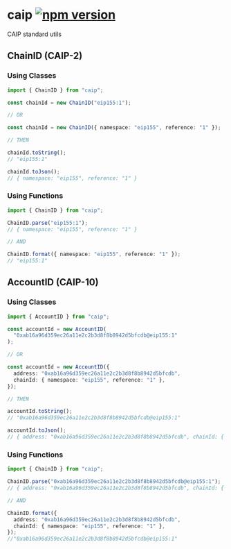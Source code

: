 # caip [![npm version](https://badge.fury.io/js/caip.svg)](https://badge.fury.io/js/caip)

CAIP standard utils

## ChainID (CAIP-2)

### Using Classes

```typescript
import { ChainID } from "caip";

const chainId = new ChainID("eip155:1");

// OR

const chainId = new ChainID({ namespace: "eip155", reference: "1" });

// THEN

chainId.toString();
// "eip155:1"

chainId.toJson();
// { namespace: "eip155", reference: "1" }
```

### Using Functions

```typescript
import { ChainID } from "caip";

ChainID.parse("eip155:1");
// { namespace: "eip155", reference: "1" }

// AND

ChainID.format({ namespace: "eip155", reference: "1" });
// "eip155:1"
```

## AccountID (CAIP-10)

### Using Classes

```typescript
import { AccountID } from "caip";

const accountId = new AccountID(
  "0xab16a96d359ec26a11e2c2b3d8f8b8942d5bfcdb@eip155:1"
);

// OR

const accountId = new AccountID({
  address: "0xab16a96d359ec26a11e2c2b3d8f8b8942d5bfcdb",
  chainId: { namespace: "eip155", reference: "1" },
});

// THEN

accountId.toString();
// "0xab16a96d359ec26a11e2c2b3d8f8b8942d5bfcdb@eip155:1"

accountId.toJson();
// { address: "0xab16a96d359ec26a11e2c2b3d8f8b8942d5bfcdb", chainId: { namespace: "eip155", reference: "1" } }
```

### Using Functions

```typescript
import { ChainID } from "caip";

ChainID.parse("0xab16a96d359ec26a11e2c2b3d8f8b8942d5bfcdb@eip155:1");
// { address: "0xab16a96d359ec26a11e2c2b3d8f8b8942d5bfcdb", chainId: { namespace: "eip155", reference: "1" } }

// AND

ChainID.format({
  address: "0xab16a96d359ec26a11e2c2b3d8f8b8942d5bfcdb",
  chainId: { namespace: "eip155", reference: "1" },
});
//"0xab16a96d359ec26a11e2c2b3d8f8b8942d5bfcdb@eip155:1"
```
